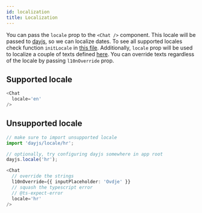 ```yaml
---
id: localization
title: Localization
---
```


You can pass the `locale` prop to the `<Chat />` component. This locale will be passed to [dayjs](https://day.js.org), so we can localize dates. To see all supported locales check function `initLocale` in [this file](https://github.com/flyerhq/react-native-chat-ui/blob/main/src/utils/index.ts). Additionally, `locale` prop will be used to localize a couple of texts defined [here](https://github.com/flyerhq/react-native-chat-ui/blob/main/src/l10n.ts). You can override texts regardless of the locale by passing `l10nOverride` prop. 

## Supported locale

```ts
<Chat
  locale='en'
/>
```

## Unsupported locale

```ts
// make sure to import unsupported locale
import 'dayjs/locale/hr';

// optionally, try configuring dayjs somewhere in app root
dayjs.locale('hr');

<Chat
  // override the strings
  l10nOverride={{ inputPlaceholder: 'Ovdje' }}  
  // squash the typescript error
  // @ts-expect-error
  locale='hr'
/>
```
